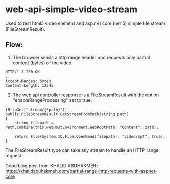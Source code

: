 # web-api-simple-video-stream
Used to test html5 video element and asp.net core (net 5) simple file stream (FileStreamResult). 

## Flow:
1. The browser sends a http range header and requests only partial content (bytes) of the video. 
```
HTTP/1.1 200 OK
...
Accept-Ranges: bytes
Content-Length: 12345
```
2. The web api controller response is a FileStreamResult with the option "enableRangeProcessing" set to true.
```
[HttpGet("stream/{*path}")]
public FileStreamResult GetStreamFromPath(string path)
{
    string filepath = Path.Combine(this.webHostEnvironment.WebRootPath, "Content", path);

    return File(System.IO.File.OpenRead(filepath), "video/mp4", true);
}
```

The FileStreamResult type can take any stream to handle an HTTP range request.

Good blog post from KHALID ABUHAKMEH:
https://khalidabuhakmeh.com/partial-range-http-requests-with-aspnet-core
